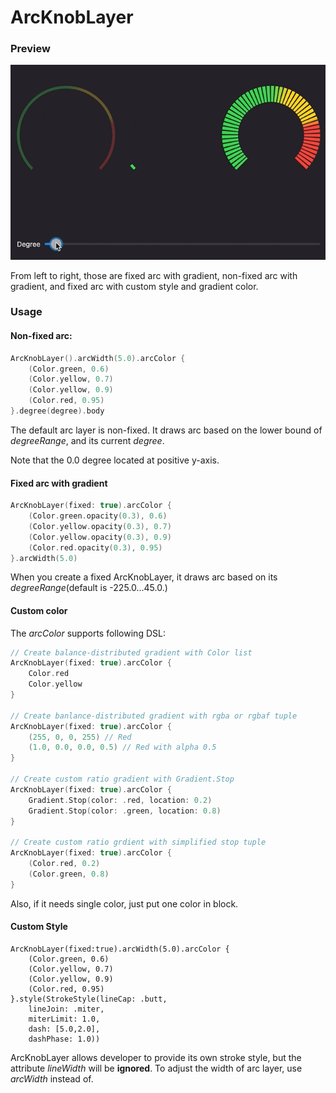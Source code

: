 # ArcKnobLayer

### Preview

![Demo](ArcKnobDemo.gif)

From left to right, those are fixed arc with gradient, non-fixed arc with gradient, and fixed arc with custom style and gradient color.

### Usage

#### Non-fixed arc:
```swift
ArcKnobLayer().arcWidth(5.0).arcColor {
    (Color.green, 0.6)
    (Color.yellow, 0.7)
    (Color.yellow, 0.9)
    (Color.red, 0.95)
}.degree(degree).body
```
The default arc layer is non-fixed. It draws arc based on the lower bound of *degreeRange*, and its current *degree*.

Note that the 0.0 degree located at positive y-axis.

#### Fixed arc with gradient
```swift
ArcKnobLayer(fixed: true).arcColor {
    (Color.green.opacity(0.3), 0.6)
    (Color.yellow.opacity(0.3), 0.7)
    (Color.yellow.opacity(0.3), 0.9)
    (Color.red.opacity(0.3), 0.95)
}.arcWidth(5.0)
```
When you create a fixed ArcKnobLayer, it draws arc based on its *degreeRange*(default is -225.0...45.0.)

#### Custom color
The *arcColor* supports following DSL:
```swift
// Create balance-distributed gradient with Color list
ArcKnobLayer(fixed: true).arcColor {
    Color.red
    Color.yellow
}

// Create banlance-distributed gradient with rgba or rgbaf tuple
ArcKnobLayer(fixed: true).arcColor {
    (255, 0, 0, 255) // Red
    (1.0, 0.0, 0.0, 0.5) // Red with alpha 0.5
}

// Create custom ratio gradient with Gradient.Stop
ArcKnobLayer(fixed: true).arcColor {
    Gradient.Stop(color: .red, location: 0.2)
    Gradient.Stop(color: .green, location: 0.8)
}

// Create custom ratio grdient with simplified stop tuple
ArcKnobLayer(fixed: true).arcColor {
    (Color.red, 0.2)
    (Color.green, 0.8)
}
```
Also, if it needs single color, just put one color in block.

#### Custom Style
```       
ArcKnobLayer(fixed:true).arcWidth(5.0).arcColor {
    (Color.green, 0.6)
    (Color.yellow, 0.7)
    (Color.yellow, 0.9)
    (Color.red, 0.95)
}.style(StrokeStyle(lineCap: .butt, 
    lineJoin: .miter, 
    miterLimit: 1.0, 
    dash: [5.0,2.0], 
    dashPhase: 1.0))
```
ArcKnobLayer allows developer to provide its own stroke style, but the attribute *lineWidth* will be **ignored**.
To adjust the width of arc layer, use *arcWidth* instead of.
